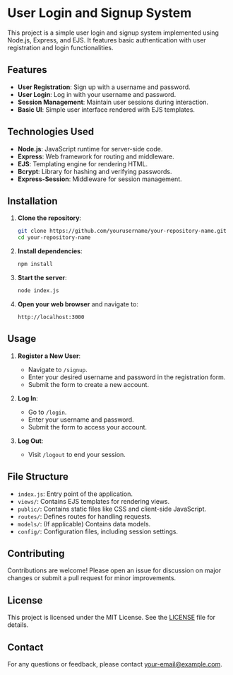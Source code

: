 # User Login and Signup System

This project is a simple user login and signup system implemented using Node.js, Express, and EJS. It features basic authentication with user registration and login functionalities.

## Features

- **User Registration**: Sign up with a username and password.
- **User Login**: Log in with your username and password.
- **Session Management**: Maintain user sessions during interaction.
- **Basic UI**: Simple user interface rendered with EJS templates.

## Technologies Used

- **Node.js**: JavaScript runtime for server-side code.
- **Express**: Web framework for routing and middleware.
- **EJS**: Templating engine for rendering HTML.
- **Bcrypt**: Library for hashing and verifying passwords.
- **Express-Session**: Middleware for session management.

## Installation

1. **Clone the repository**:

    ```bash
    git clone https://github.com/yourusername/your-repository-name.git
    cd your-repository-name
    ```

2. **Install dependencies**:

    ```bash
    npm install
    ```

3. **Start the server**:

    ```bash
    node index.js
    ```

4. **Open your web browser** and navigate to:

    ```
    http://localhost:3000
    ```

## Usage

1. **Register a New User**:
   - Navigate to `/signup`.
   - Enter your desired username and password in the registration form.
   - Submit the form to create a new account.

2. **Log In**:
   - Go to `/login`.
   - Enter your username and password.
   - Submit the form to access your account.

3. **Log Out**:
   - Visit `/logout` to end your session.

## File Structure

- `index.js`: Entry point of the application.
- `views/`: Contains EJS templates for rendering views.
- `public/`: Contains static files like CSS and client-side JavaScript.
- `routes/`: Defines routes for handling requests.
- `models/`: (If applicable) Contains data models.
- `config/`: Configuration files, including session settings.

## Contributing

Contributions are welcome! Please open an issue for discussion on major changes or submit a pull request for minor improvements.

## License

This project is licensed under the MIT License. See the [LICENSE](LICENSE) file for details.

## Contact

For any questions or feedback, please contact [your-email@example.com](mailto:your-email@example.com).

